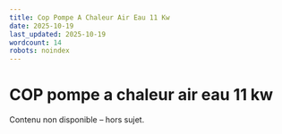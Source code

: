 ```yaml
---
title: Cop Pompe A Chaleur Air Eau 11 Kw
date: 2025-10-19
last_updated: 2025-10-19
wordcount: 14
robots: noindex
---
```


# COP pompe a chaleur air eau 11 kw

Contenu non disponible – hors sujet.